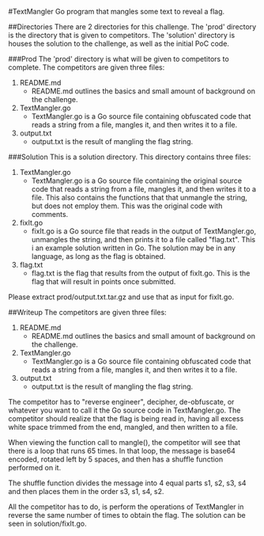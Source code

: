 #TextMangler
Go program that mangles some text to reveal a flag.

##Directories
There are 2 directories for this challenge.  The 'prod' directory is the directory that is given to competitors.  The 'solution' directory is houses the solution to the challenge, as well as the initial PoC code.

###Prod
The 'prod' directory is what will be given to competitors to complete.  The competitors are given three files:

1. README.md
    - README.md outlines the basics and small amount of background on the challenge.
2. TextMangler.go
    - TextMangler.go is a Go source file containing obfuscated code that reads a string from a file, mangles it, and then writes it to a file.
3. output.txt
    - output.txt is the result of mangling the flag string.


###Solution
This is a solution directory.  This directory contains three files:

1. TextMangler.go
    - TextMangler.go is a Go source file containing the original source code that reads a string from a file, mangles it, and then writes it to a file.  This also contains the functions that that unmangle the string, but does not employ them.  This was the original code with comments.
2. fixIt.go
    - fixIt.go is a Go source file that reads in the output of TextMangler.go, unmangles the string, and then prints it to a file called "flag.txt".  This i an example solution written in Go.  The solution may be in any language, as long as the flag is obtained.
3. flag.txt
    - flag.txt is the flag that results from the output of fixIt.go.  This is the flag that will result in points once submitted.

Please extract prod/output.txt.tar.gz and use that as input for fixIt.go.

##Writeup
The competitors are given three files:

1. README.md
    - README.md outlines the basics and small amount of background on the challenge.
2. TextMangler.go
    - TextMangler.go is a Go source file containing obfuscated code that reads a string from a file, mangles it, and then writes it to a file.
3. output.txt
    - output.txt is the result of mangling the flag string.

The competitor has to "reverse engineer", decipher, de-obfuscate, or whatever you want to call it the Go source code in TextMangler.go.  The competitor should realize that the flag is being read in, having all excess white space trimmed from the end, mangled, and then written to a file.

When viewing the function call to mangle(), the competitor will see that there is a loop that runs 65 times.  In that loop, the message is base64 encoded, rotated left by 5 spaces, and then has a shuffle function performed on it.

The shuffle function divides the message into 4 equal parts s1, s2, s3, s4 and then places them in the order s3, s1, s4, s2.

All the competitor has to do, is perform the operations of TextMangler in reverse the same number of times to obtain the flag.  The solution can be seen in solution/fixIt.go.
